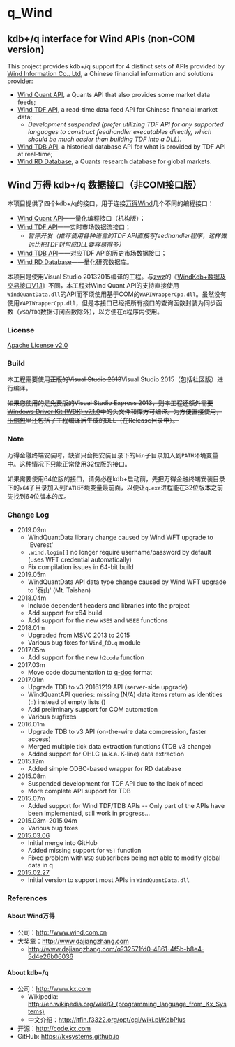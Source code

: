 # q_Wind

## kdb+/q interface for Wind APIs (non-COM version)

This project provides kdb+/q support for 4 distinct sets of APIs provided by [Wind Information Co., Ltd][Wind Info], a Chinese financial information and solutions provider:
* [Wind Quant API][], a Quants API that also provides some market data feeds;
* [Wind TDF API][], a read-time data feed API for Chinese financial market data;
  * *Development suspended (prefer utilizing TDF API for any supported languages to construct feedhandler executables directly, which should be much easier than building TDF into a DLL).*
* [Wind TDB API][], a historical database API for what is provided by TDF API at real-time;
* [Wind RD Database][], a Quants research database for global markets.

## Wind 万得 kdb+/q 数据接口（非COM接口版）

本项目提供了四个kdb+/q的接口，用于连接[万得Wind][Wind Info]几个不同的编程接口：
* [Wind Quant API][]——量化编程接口（机构版）；
* [Wind TDF API][]——实时市场数据流接口；
  * *暂停开发（推荐使用各种语言的TDF API直接写feedhandler程序，这样做远比把TDF封包成DLL要容易得多）*
* [Wind TDB API][]——对应TDF API的历史市场数据接口；
* [Wind RD Database][]——量化研究数据库。

本项目是使用Visual Studio <del>2013</del>2015编译的工程。与[zwz][]的《[WindKdb+数据及交易接口V1.1][WindKdb+]》不同，本工程对Wind Quant API的支持直接使用`WindQuantData.dll`的API而不须使用基于COM的`WAPIWrapperCpp.dll`。虽然没有使用`WAPIWrapperCpp.dll`，但是本接口已经把所有接口的查询函数封装为同步函数（`WSQ`/`TDQ`数据订阅函数除外），以方便在q程序内使用。

### License

[Apache License v2.0](http://www.apache.org/licenses/LICENSE-2.0)

### Build

本工程需要使用<del>正版的Visual Studio 2013</del>Visual Studio 2015（包括社区版）进行编译。

<del>如果您使用的是免费版的Visual Studio Express 2013，则本工程还额外需要[Windows Driver Kit (WDK) v7.1.0][WDK]中的头文件和库方可编译。为方便直接使用，[压缩包](./packaged/)里还包括了工程编译后生成的DLL（在Release目录中）。</del>

### Note

万得金融终端安装时，缺省只会把安装目录下的`bin`子目录加入到`PATH`环境变量中。这种情况下只能正常使用32位版的接口。

如果需要使用64位版的接口，请务必在kdb+启动前，先把万得金融终端安装目录下的`x64`子目录加入到`PATH`环境变量最前面，以便让`q.exe`进程能在32位版本之前先找到64位版本的库。

### Change Log

* 2019.09m
  * WindQuantData library change caused by Wind WFT upgrade to 'Everest'
  * `.wind.login[]` no longer require username/password by default (uses WFT credential automatically)
  * Fix compilation issues in 64-bit build
* 2019.05m
  - WindQuantData API data type change caused by Wind WFT upgrade to '泰山' (Mt. Taishan)
* 2018.04m
  * Include dependent headers and libraries into the project
  * Add support for x64 build
  * Add support for the new `WSES` and `WSEE` functions
* 2018.01m
  * Upgraded from MSVC 2013 to 2015
  * Various bug fixes for `Wind_RD.q` module
* 2017.05m
  * Add support for the new `h2code` function
* 2017.03m
  * Move code documentation to [q-doc](https://github.com/FlyingOE/q-doc) format
* 2017.01m
  * Upgrade TDB to v3.20161219 API (server-side upgrade)
  * WindQuantAPI queries: missing (N/A) data items return as identities (::) instead of empty lists ()
  * Add preliminary support for COM automation
  * Various bugfixes
* 2016.01m
  * Upgrade TDB to v3 API (on-the-wire data compression, faster access)
  * Merged multiple tick data extraction functions (TDB v3 change)
  * Added support for OHLC (a.k.a. K-line) data extraction
* 2015.12m
  * Added simple ODBC-based wrapper for RD database
* 2015.08m
  * Suspended development for TDF API due to the lack of need
  * More complete API support for TDB
* 2015.07m
  * Added support for Wind TDF/TDB APIs -- Only part of the APIs have been implemented, still work in progress...
* 2015.03m&ndash;2015.04m
  * Various bug fixes
* [2015.03.06](./packaged/q_Wind-2015.03.06.zip)
  * Initial merge into GitHub
  * Added missing support for `WST` function
  * Fixed problem with `WSQ` subscribers being not able to modify global data in q
* [2015.02.27](./packaged/CE.kdb+-2015.02.27.zip)
  * Initial version to support most APIs in `WindQuantData.dll`

### References

[Kx]:    http://www.kx.com
[github_c]:   https://github.com/KxSystems/kdb/tree/master/c/c
[github_w]:   https://github.com/KxSystems/kdb
[WDK]:   http://www.microsoft.com/en-us/download/details.aspx?id=11800
[Wind Info]:      http://www.wind.com.cn/En/
[Wind Quant API]: http://www.dajiangzhang.com/download
[Wind TDF API]: -
[Wind TDB API]: -
[Wind RD Database]: -
[zwz]:            http://www.dajiangzhang.com/u?4bf215b5-2c07-4b70-91ec-09d8269e48e2
[WindKdb+]:       http://www.dajiangzhang.com/q?fc42e518-3ced-4b97-833e-5f6673a7127b

#### About Wind万得

* 公司：<http://www.wind.com.cn>
* 大奖章：<http://www.dajiangzhang.com>
  * <http://www.dajiangzhang.com/q?32571fd0-4861-4f5b-b8e4-5d4e26b06036>

#### About kdb+/q

* 公司：<http://www.kx.com>
  * Wikipedia: <http://en.wikipedia.org/wiki/Q_(programming_language_from_Kx_Systems)>
  * 中文介绍：<http://itfin.f3322.org/opt/cgi/wiki.pl/KdbPlus>
* 开源：<http://code.kx.com>
* GitHub: <https://kxsystems.github.io>
